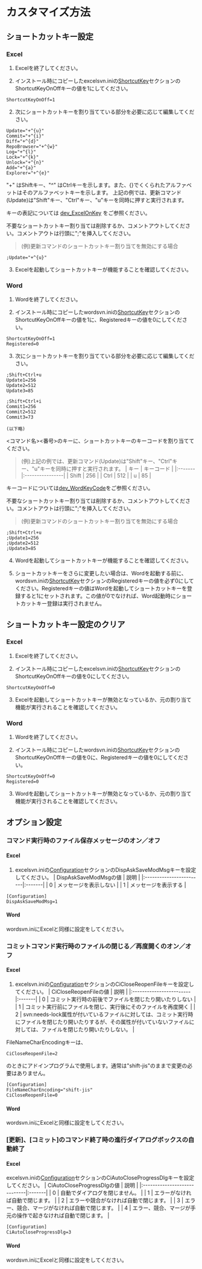 # カスタマイズ方法 #

## ショートカットキー設定 ##

### Excel ###

1. Excelを終了してください。

2. インストール時にコピーしたexcelsvn.iniの[ShortcutKey](ShortcutKey.md)セクションのShortcutKeyOnOffキーの値を1にしてください。
```
ShortcutKeyOnOff=1
```

2. 次にショートカットキーを割り当てている部分を必要に応じて編集してください。
```
Update="+^{u}"
Commit="+^{i}"
Diff="+^{d}"
RepoBrowser="+^{w}"
Log="+^{l}"
Lock="+^{k}"
Unlock="+^{n}"
Add="+^{a}"
Explorer="+^{e}"
```

"+" はShiftキー、"^" はCtrlキーを示します。また、{}でくくられたアルファベットはそのアルファベットキーを示します。 上記の例では、更新コマンド(Update)は"Shift"キー、"Ctrl"キー、"u"キーを同時に押すと実行されます。

キーの表記については [dev\_ExcelOnKey](dev_ExcelOnKey.md) をご参照ください。

不要なショートカットキー割り当ては削除するか、コメントアウトしてください。コメントアウトは行頭に";"を挿入してください。

> (例)更新コマンドのショートカットキー割り当てを無効にする場合
```
;Update="+^{u}"
```

3. Excelを起動してショートカットキーが機能することを確認してください。

### Word ###

1. Wordを終了してください。

2. インストール時にコピーしたwordsvn.iniの[ShortcutKey](ShortcutKey.md)セクションのShortcutKeyOnOffキーの値を1に、Registeredキーの値を0にしてください。
```
ShortcutKeyOnOff=1
Registered=0
```

3. 次にショートカットキーを割り当てている部分を必要に応じて編集してください。
```
;Shift+Ctrl+u
Update1=256
Update2=512
Update3=85

;Shift+Ctrl+i
Commit1=256
Commit2=512
Commit3=73

(以下略)
```

<コマンド名><番号>のキーに、ショートカットキーのキーコードを割り当ててください。

> (例)上記の例では、更新コマンド(Update)は"Shift"キー、"Ctrl"キー、"u"キーを同時に押すと実行されます。
| キー | キーコード |
|:-------|:----------------|
| Shift  | 256             |
| Ctrl   | 512             |
| u      | 85              |

キーコードについては[dev\_WordKeyCode](dev_WordKeyCode.md)をご参照ください。

不要なショートカットキー割り当ては削除するか、コメントアウトしてください。コメントアウトは行頭に";"を挿入してください。

> (例)更新コマンドのショートカットキー割り当てを無効にする場合
```
;Shift+Ctrl+u
;Update1=256
;Update2=512
;Update3=85
```

4. Wordを起動してショートカットキーが機能することを確認してください。

5. ショートカットキーをさらに変更したい場合は、Wordを起動する前に、wordsvn.iniの[ShortcutKey](ShortcutKey.md)セクションのRegisteredキーの値を必ず0にしてください。Registeredキーの値はWordを起動してショートカットキーを登録すると1にセットされます。この値が0でなければ、Word起動時にショートカットキー登録は実行されません。

## ショートカットキー設定のクリア ##

### Excel ###

1. Excelを終了してください。

2. インストール時にコピーしたexcelsvn.iniの[ShortcutKey](ShortcutKey.md)セクションのShortcutKeyOnOffキーの値を0にしてください。
```
ShortcutKeyOnOff=0
```

3. Excelを起動してショートカットキーが無効となっているか、元の割り当て機能が実行されることを確認してください。

### Word ###

1. Wordを終了してください。

2. インストール時にコピーしたwordsvn.iniの[ShortcutKey](ShortcutKey.md)セクションのShortcutKeyOnOffキーの値を0に、Registeredキーの値を0にしてください。
```
ShortcutKeyOnOff=0
Registered=0
```

3. Wordを起動してショートカットキーが無効となっているか、元の割り当て機能が実行されることを確認してください。

## オプション設定 ##

### コマンド実行時のファイル保存メッセージのオン／オフ ###

#### Excel ####

1. excelsvn.iniの[Configuration](Configuration.md)セクションのDispAskSaveModMsgキーを設定してください。
| DispAskSaveModMsgの値 | 説明 |
|:------------------------|:-------|
| 0                       | メッセージを表示しない |
| 1                       | メッセージを表示する |

```
[Configuration]
DispAskSaveModMsg=1
```

#### Word ####

wordsvn.iniにExcelと同様に設定をしてください。

### コミットコマンド実行時のファイルの閉じる／再度開くのオン／オフ ###

#### Excel ####

1. excelsvn.iniの[Configuration](Configuration.md)セクションのCiCloseReopenFileキーを設定してください。
| CiCloseReopenFileの値 | 説明 |
|:------------------------|:-------|
| 0                       | コミット実行時の前後でファイルを閉じたり開いたりしない |
| 1                       | コミット実行前にファイルを閉じ、実行後にそのファイルを再度開く |
| 2                       | svn:needs-lock属性が付いているファイルに対しては、コミット実行時にファイルを閉じたり開いたりするが、その属性が付いていないファイルに対しては、ファイルを閉じたり開いたりしない。 |

FileNameCharEncodingキーは、
```
CiCloseReopenFile=2
```
のときにアドインプログラムで使用します。通常は"shift-jis"のままで変更の必要はありません。

```
[Configuration]
FileNameCharEncoding="shift-jis"
CiCloseReopenFile=0
```

#### Word ####

wordsvn.iniにExcelと同様に設定をしてください。

### [更新]、[コミット]のコマンド終了時の進行ダイアログボックスの自動終了 ###

#### Excel ####

excelsvn.iniの[Configuration](Configuration.md)セクションのCiAutoCloseProgressDlgキーを設定してください。
| CiAutoCloseProgressDlgの値 | 説明 |
|:-----------------------------|:-------|
| 0                            | 自動でダイアログを閉じません。 |
| 1                            | エラーがなければ自動で閉じます。 |
| 2                            | エラーや競合がなければ自動で閉じます。 |
| 3                            | エラー、競合、マージがなければ自動で閉じます。 |
| 4                            | エラー、競合、マージが手元の操作で起きなければ自動で閉じます。 |

```
[Configuration]
CiAutoCloseProgressDlg=3
```

#### Word ####

wordsvn.iniにExcelと同様に設定をしてください。
